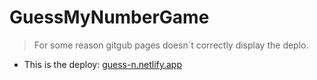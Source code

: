 # GuessMyNumberGame
> For some reason gitgub pages doesn´t correctly display the deplo.
- This is the deploy: [guess-n.netlify.app](http://guess-n.netlify.app "guess-n.netlify.app")
